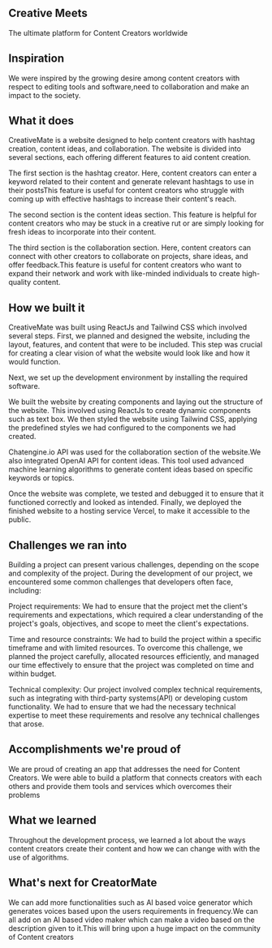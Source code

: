 
## Creative Meets

The ultimate platform for Content Creators worldwide






## Inspiration

We were inspired by the growing desire among content creators with respect to editing tools and software,need to collaboration and make an impact to the society.
## What it does

CreativeMate is a website designed to help content creators with hashtag creation, content ideas, and collaboration. The website is divided into several sections, each offering different features to aid content creation.

The first section is the hashtag creator. Here, content creators can enter a keyword related to their content and generate relevant hashtags to use in their postsThis feature is useful for content creators who struggle with coming up with effective hashtags to increase their content's reach.

The second section is the content ideas section. This feature is helpful for content creators who may be stuck in a creative rut or are simply looking for fresh ideas to incorporate into their content.

The third section is the collaboration section. Here, content creators can connect with other creators to collaborate on projects, share ideas, and offer feedback.This feature is useful for content creators who want to expand their network and work with like-minded individuals to create high-quality content.

## How we built it

CreativeMate was built using ReactJs and Tailwind CSS which involved several steps. First, we planned and designed the website, including the layout, features, and content that were to be included. This step was crucial for creating a clear vision of what the website would look like and how it would function.

Next, we set up the development environment by installing the required software.

We built the website by creating components and laying out the structure of the website. This involved using ReactJs to create dynamic components such as text box. We then styled the website using Tailwind CSS, applying the predefined styles we had configured to the components we had created.

Chatengine.io API was used for the collaboration section of the website.We also integrated OpenAI API for content ideas. This tool used advanced machine learning algorithms to generate content ideas based on specific keywords or topics.

Once the website was complete, we tested and debugged it to ensure that it functioned correctly and looked as intended. Finally, we deployed the finished website to a hosting service Vercel, to make it accessible to the public.
##  Challenges we ran into

Building a project can present various challenges, depending on the scope and complexity of the project. During the development of our project, we encountered some common challenges that developers often face, including:

Project requirements: We had to ensure that the project met the client's requirements and expectations, which required a clear understanding of the project's goals, objectives, and scope to meet the client's expectations.

Time and resource constraints: We had to build the project within a specific timeframe and with limited resources. To overcome this challenge, we planned the project carefully, allocated resources efficiently, and managed our time effectively to ensure that the project was completed on time and within budget.

Technical complexity: Our project involved complex technical requirements, such as integrating with third-party systems(API) or developing custom functionality. We had to ensure that we had the necessary technical expertise to meet these requirements and resolve any technical challenges that arose.

## Accomplishments we're proud of


We are proud of creating an app that addresses the need for Content Creators. We were able to build a platform that connects creators with each others and provide them tools and services which overcomes their problems
## What we learned

Throughout the development process, we learned a lot about the ways content creators create their content and how we can change with with the use of algorithms.
## What's next for CreatorMate

We can add more functionalities such as AI based voice generator which generates voices based upon the users requirements in frequency.We can all add on an AI based video maker which can make a video based on the description given to it.This will bring upon a huge impact on the community of Content creators 